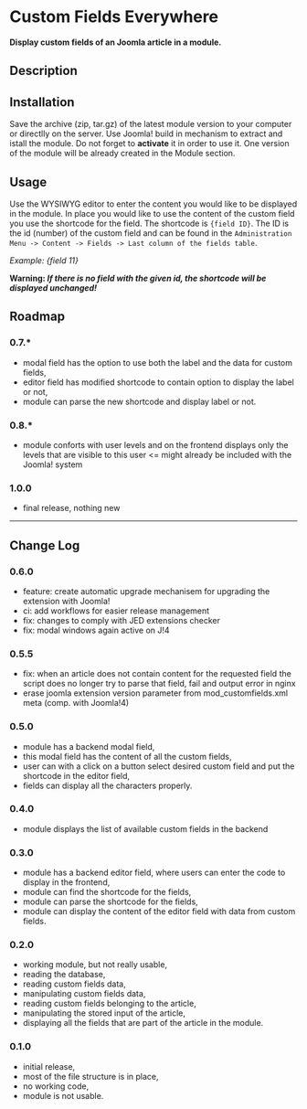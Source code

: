 # Custom Fields Everywhere
**Display custom fields of an Joomla article in a module.**

## Description

## Installation

Save the archive (zip, tar.gz) of the latest module version to your computer or directlly on the server. Use Joomla! build in mechanism to extract and istall the module. Do not forget to **activate** it in order to use it. One version of the module will be already created in the Module section.

## Usage

Use the WYSIWYG editor to enter the content you would like to be displayed in the module. In place you would like to use the content of the custom field you use the shortcode for the field. The shortcode is `{field ID}`. The ID is the id (number) of the custom field and can be found in the `Administration Menu -> Content -> Fields -> Last column of the fields table`.

*Example: {field 11}*

**Warning: _If there is no field with the given id, the shortcode will be displayed unchanged!_**

## Roadmap
### 0.7.*
- modal field has the option to use both the label and the data for custom fields,
- editor field has modified shortcode to contain option to display the label or not,
- module can parse the new shortcode and display label or not.

### 0.8.*
- module conforts with user levels and on the frontend displays only the levels that are visible to this user <= might already be included with the Joomla! system

### 1.0.0
- final release, nothing new
---
## Change Log
### 0.6.0
- feature: create automatic upgrade mechanisem for upgrading the extension with Joomla!
- ci: add workflows for easier release management
- fix: changes to comply with JED extensions checker
- fix: modal windows again active on J!4
### 0.5.5
- fix: when an article does not contain content for the requested field the script does no longer try to parse that field, fail and output error in nginx
- erase joomla extension version parameter from mod_customfields.xml meta (comp. with Joomla!4)
### 0.5.0
- module has a backend modal field,
- this modal field has the content of all the custom fields,
- user can with a click on a button select desired custom field and put the shortcode in the editor field,
- fields can display all the characters properly.
### 0.4.0
- module displays the list of available custom fields in the backend

### 0.3.0
- module has a backend editor field, where users can enter the code to display in the frontend,
- module can find the shortcode for the fields,
- module can parse the shortcode for the fields,
- module can display the content of the editor field with data from custom fields.

### 0.2.0
- working module, but not really usable,
- reading the database,
- reading custom fields data,
- manipulating custom fields data,
- reading custom fields belonging to the article,
- manipulating the stored input of the article,
- displaying all the fields that are part of the article in the module.

### 0.1.0
- initial release,
- most of the file structure is in place,
- no working code,
- module is not usable.
